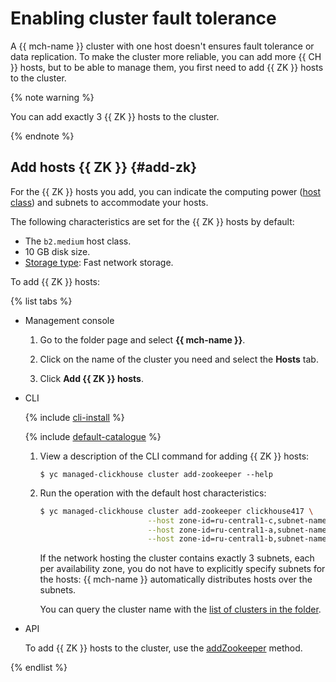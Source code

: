 # Enabling cluster fault tolerance

A {{ mch-name }} cluster with one host doesn't ensures fault tolerance or data replication. To make the cluster more reliable, you can add more {{ CH }} hosts, but to be able to manage them, you first need to add {{ ZK }} hosts to the cluster.

{% note warning %}

You can add exactly 3 {{ ZK }} hosts to the cluster.

{% endnote %}

## Add hosts {{ ZK }} {#add-zk}

For the {{ ZK }} hosts you add, you can indicate the computing power ([host class](../concepts/instance-types.md)) and subnets to accommodate your hosts.

The following characteristics are set for the {{ ZK }} hosts by default:

* The `b2.medium` host class.
* 10 GB disk size.
* [Storage type](../concepts/storage.md): Fast network storage.

To add {{ ZK }} hosts:

{% list tabs %}

- Management console

  1. Go to the folder page and select **{{ mch-name }}**.

  1. Click on the name of the cluster you need and select the **Hosts** tab.

  1. Click **Add {{ ZK }} hosts**.

- CLI

  {% include [cli-install](../../_includes/cli-install.md) %}

  {% include [default-catalogue](../../_includes/default-catalogue.md) %}

  1. View a description of the CLI command for adding {{ ZK }} hosts:

     ```
     $ yc managed-clickhouse cluster add-zookeeper --help
     ```

  1. Run the operation with the default host characteristics:

     ```bash
     $ yc managed-clickhouse cluster add-zookeeper clickhouse417 \
                             --host zone-id=ru-central1-c,subnet-name=default-c \
                             --host zone-id=ru-central1-a,subnet-name=default-a \
                             --host zone-id=ru-central1-b,subnet-name=default-b
     ```

     If the network hosting the cluster contains exactly 3 subnets, each per availability zone, you do not have to explicitly specify subnets for the hosts: {{ mch-name }} automatically distributes hosts over the subnets.

     You can query the cluster name with the [list of clusters in the folder](cluster-list.md#list-clusters).

- API

  To add {{ ZK }} hosts to the cluster, use the [addZookeeper](../api-ref/Cluster/addZookeeper.md) method.

{% endlist %}

